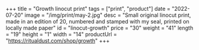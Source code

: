 +++
title = "Growth linocut print"
tags = ["print", "product"]
date = "2022-07-20"
image = "/img/print/may-2.jpg"
desc = "Small original linocut print, made in an edition of 20, numbered and stamped with my seal, printed on locally made paper"
id = "linocut-growth"
price = "30"
weight = "41"
length = "19"
height = "1"
width = "14"
productUrl = "https://ritualdust.com/shop/growth"
+++
